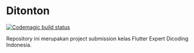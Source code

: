 # Ditonton
[![Codemagic build status](https://api.codemagic.io/apps/63a17c36e9a527bc853b0100/63a17c36e9a527bc853b00ff/status_badge.svg)](https://codemagic.io/apps/63a17c36e9a527bc853b0100/63a17c36e9a527bc853b00ff/latest_build)

Repository ini merupakan project submission kelas Flutter Expert Dicoding Indonesia.